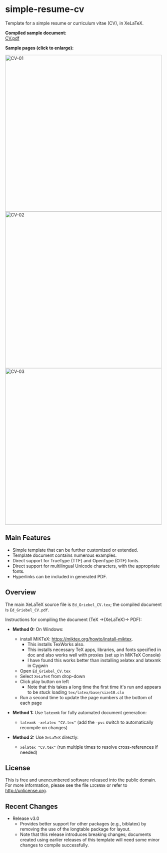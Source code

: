 simple-resume-cv
================

Template for a simple resume or curriculum vitae (CV), in XeLaTeX.

**Compiled sample document:**<br>
[CV.pdf](https://raw.githubusercontent.com/zachscrivena/simple-resume-cv/master/CV.pdf)

**Sample pages (click to enlarge):**

<img height="500" src="https://raw.githubusercontent.com/zachscrivena/simple-resume-cv/master/Miscellaneous/CV-01.png" alt="CV-01">
<img height="500" src="https://raw.githubusercontent.com/zachscrivena/simple-resume-cv/master/Miscellaneous/CV-02.png" alt="CV-02">
<img height="500" src="https://raw.githubusercontent.com/zachscrivena/simple-resume-cv/master/Miscellaneous/CV-03.png" alt="CV-03">

## Main Features

- Simple template that can be further customized or extended.
- Template document contains numerous examples.
- Direct support for TrueType (TTF) and OpenType (OTF) fonts.
- Direct support for multilingual Unicode characters, with the appropriate fonts.
- Hyperlinks can be included in generated PDF.

## Overview

The main XeLaTeX source file is `Ed_Griebel_CV.tex`; the compiled document is `Ed_Griebel_CV.pdf`.

Instructions for compiling the document (TeX &rarr;(XeLaTeX)&rarr; PDF):

- **Method 0:** On Windows:
	- install MiKTeX: <https://miktex.org/howto/install-miktex>. 
		- This installs TexWorks also.
		- This installs necessary TeX apps, libraries, and fonts specified in doc and also works well with proxies (set up in MiKTeX Console)
		- I have found this works better than installing xelatex and latexmk in Cygwin
	- Open `Ed_Griebel_CV.tex`
	- Select `XeLaTeX` from drop-down
	- Click play button on left
		- Note that this takes a long time the first time it's run and appears to be stuck loading `tex/latex/base/size10.clo`
	- Run a second time to update the page numbers at the bottom of each page

- **Method 1:** Use `latexmk` for fully automated document generation:
	- `latexmk -xelatex "CV.tex"`
	(add the `-pvc` switch to automatically recompile on changes)

- **Method 2:** Use `XeLaTeX` directly:
	- `xelatex "CV.tex"`
	(run multiple times to resolve cross-references if needed)

## License

This is free and unencumbered software released into the public domain.
For more information, please see the file `LICENSE` or refer to <http://unlicense.org>.

## Recent Changes

- Release v3.0
	- Provides better support for other packages (e.g., biblatex) by removing the use of the longtable package for layout.
	- Note that this release introduces breaking changes; documents created using earlier releases of this template will need some minor changes to compile successfully.
